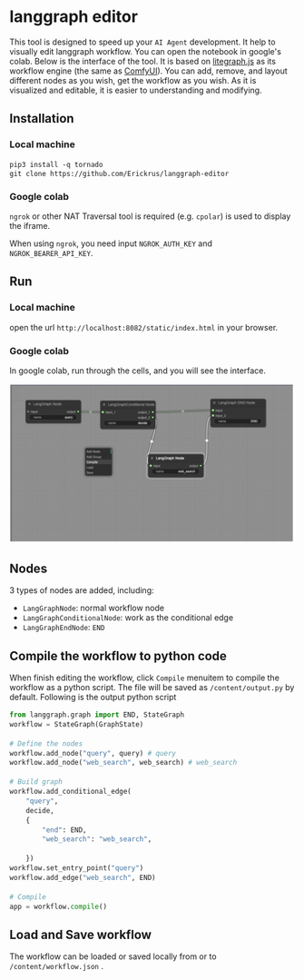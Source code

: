 # langgraph editor

This tool is designed to speed up your `AI Agent` development. It help to visually edit langgraph workflow. You can open the notebook in google's colab. 
Below is the interface of the tool. It is based on [litegraph.js](https://github.com/jagenjo/litegraph.js) as its workflow engine (the same as [ComfyUI](https://github.com/comfyanonymous/ComfyUI)). You can add, remove, and layout different nodes as you wish, get the workflow as you wish. As it is visualized and editable, it is easier to understanding and modifying.

## Installation
### Local machine
```shell
pip3 install -q tornado
git clone https://github.com/Erickrus/langgraph-editor
```

### Google colab
`ngrok` or other NAT Traversal tool is required (e.g. `cpolar`) is used to display the iframe. 

When using `ngrok`, you need input `NGROK_AUTH_KEY` and `NGROK_BEARER_API_KEY`.

## Run
### Local machine
open the url `http://localhost:8082/static/index.html` in your browser.

### Google colab
In google colab, run through the cells, and you will see the interface.

<img src="https://raw.githubusercontent.com/Erickrus/langgraph-editor/main/snapshot.png" width=720px />

## Nodes
3 types of nodes are added, including:
- `LangGraphNode`: normal workflow node
- `LangGraphConditionalNode`: work as the conditional edge
- `LangGraphEndNode`: `END`

## Compile the workflow to python code
When finish editing the workflow, click `Compile` menuitem to compile the workflow as a python script. The file will be saved as `/content/output.py` by default. Following is the output python script

```python
from langgraph.graph import END, StateGraph
workflow = StateGraph(GraphState)

# Define the nodes
workflow.add_node("query", query) # query
workflow.add_node("web_search", web_search) # web_search

# Build graph
workflow.add_conditional_edge(
    "query",
    decide,
    {
        "end": END,
        "web_search": "web_search",

    })
workflow.set_entry_point("query")
workflow.add_edge("web_search", END)

# Compile
app = workflow.compile()
```

## Load and Save workflow
The workflow can be loaded or saved locally from or to `/content/workflow.json` .
